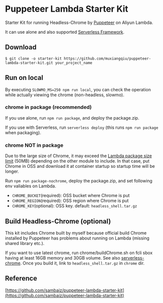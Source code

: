 # Puppeteer Lambda Starter Kit

Starter Kit for running Headless-Chrome by [Puppeteer](https://github.com/GoogleChrome/puppeteer) on Aliyun Lambda.

It can use alone and also supported [Serverless Framework](https://github.com/serverless/serverless).

## Download

```
$ git clone -o starter-kit https://github.com/muxiangqiu/puppeteer-lambda-starter-kit.git your_project_name
```

## Run on local

By executing `SLOWMO_MS=250 npm run local`, you can check the operation while actually viewing the chrome (non-headless, slowmo).

### chrome in package (recommended)

If you use alone, run `npm run package`, and deploy the package.zip. 

If you use with Serverless, run `serverless deploy` (this runs `npm run package` when packaging).

### chrome NOT in package

Due to the large size of Chrome, it may exceed the [Lambda package size limit](https://help.aliyun.com/document_detail/51907.html?spm=a2c4g.11174283.6.584.kRT7h3) (50MB) depending on the other module to include. 
In that case, put Chrome in OSS and download it at container startup so startup time will be longer.

Run `npm run package-nochrome`, deploy the package.zip, and set following env valiables on Lambda.

- `CHROME_BUCKET`(required): OSS bucket where Chrome is put
- `CHROME_REGION`(required): OSS region where Chrome is put
- `CHROME_KEY`(optional): OSS key. default: `headless_shell.tar.gz`



## Build Headless-Chrome (optional)

This kit includes Chrome built by myself because official build Chrome installed by Puppeteer has problems about running on Lambda (missing shared library etc.).

If you want to use latest chrome, run chrome/buildChrome.sh on fcli sbox having at least 16GB memory and 30GB volume. 
See also [serverless-chrome](https://github.com/adieuadieu/serverless-chrome/blob/master/docs/chrome.md).
Once you build it, link to `headless_shell.tar.gz` in `chrome` dir.

## Reference

[https://github.com/sambaiz/puppeteer-lambda-starter-kit](https://github.com/sambaiz/puppeteer-lambda-starter-kit)
